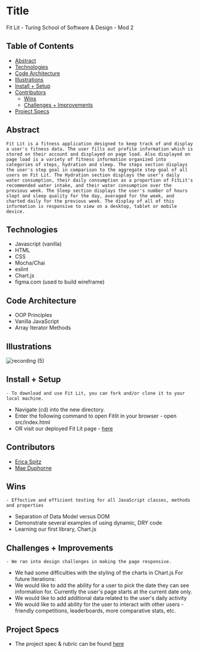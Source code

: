 # Title
Fit Lit - Turing School of Software & Design - Mod 2


## Table of Contents
  - [Abstract](#abstract)
  - [Technologies](#technologies)
  - [Code Architecture](#code-architecture)
  - [Illustrations](#illustrations)
  - [Install + Setup](#set-up)
  - [Contributors](#contributors)
	- [Wins](#wins)
	- [Challenges + Improvements](#challenges-+-Improvements)
  - [Project Specs](#project-specs)

## Abstract
	Fit Lit is a fitness application designed to keep track of and display a user's fitness data. The user fills out profile information which is stored on their account and displayed on page load. Also displayed on page load is a variety of fitness information organized into categories of steps, hydration and sleep. The steps section displays the user's step goal in comparison to the aggregate step goal of all users on Fit Lit. The Hydration section displays the user's daily water consumption, their daily consumption as a proportion of FitLit's recommended water intake, and their water consumption over the previous week. The Sleep section displays the user's number of hours slept and sleep quality for the day, averaged for the week, and charted daily for the previous week. The display of all of this information is responsive to view on a desktop, tablet or mobile device.

## Technologies
  - Javascript (vanilla)
  - HTML
  - CSS
  - Mocha/Chai
  - eslint
  - Chart.js
  - figma.com (used to build wireframe)

## Code Architecture
  - OOP Principles
  - Vanilla JavaScript
  - Array Iterator Methods


## Illustrations

![recording (5)](https://user-images.githubusercontent.com/63213406/126401645-dc3e2aa7-6d9b-4383-9c3f-630dc28e4d25.gif)

## Install + Setup
	- To download and use Fit Lit, you can fork and/or clone it to your local machine.
  - Navigate (cd) into the new directory.
  - Enter the following command to open Fitlit in your browser - open src/index.html
  - OR visit our deployed Fit Lit page - [here]()

## Contributors
  - [Erica Spitz](https://github.com/e-spitz)
  - [Mae Duphorne](https://github.com/maeduphorne)

## Wins
	- Effective and efficient testing for all JavaScript classes, methods and properties
  - Separation of Data Model versus DOM
  - Demonstrate several examples of using dynamic, DRY code
  - Learning our first library, Chart.js

## Challenges + Improvements
	- We ran into design challenges in making the page responsive.
  - We had some difficulties with the styling of the charts in Chart.js
  For future Iterations:
  - We would like to add the ability for a user to pick the date they can see information for. Currently the user's page starts at the current date only.
  - We would like to add additional data related to the user's daily activity
  - We would like to add ability for the user to interact with other users - friendly competitions, leaderboards, more comparative stats, etc.

## Project Specs
  - The project spec & rubric can be found [here](https://frontend.turing.edu/projects/fitlit.html)
